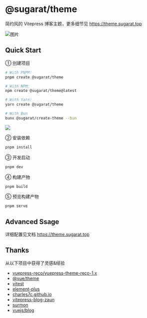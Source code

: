 # @sugarat/theme

简约风的 Vitepress 博客主题，更多细节见 https://theme.sugarat.top

![图片](https://img.cdn.sugarat.top/mdImg/MTY3MzE3MDUxOTMwMw==673170519303)

## Quick Start
① 创建项目

```bash
# With PNPM:
pnpm create @sugarat/theme

# With NPM:
npm create @sugarat/theme@latest

# With Yarn:
yarn create @sugarat/theme

# With Bun
bunx @sugarat/create-theme --bun
```

![](https://img.cdn.sugarat.top/mdImg/MTY4OTQyMDE1NTcxMA==689420155710)

② 安装依赖
```sh
pnpm install
```

③ 开发启动
```sh
pnpm dev
```

④ 构建产物
```sh
pnpm build
```

⑤ 预览构建产物
```sh
pnpm serve
```
## Advanced Ssage
详细配置见文档 https://theme.sugarat.top

## Thanks
从以下项目中获得了灵感&经验
* [vuepress-reco/vuepress-theme-reco-1.x](https://github.com/vuepress-reco/vuepress-theme-reco-1.x)
* [@vue/theme](https://github.com/vuejs/theme)
* [vitest](https://vitest.dev/)
* [element-plus](https://github.com/element-plus/element-plus)
* [charles7c.github.io](https://github.com/Charles7c/charles7c.github.io)
* [vitepress-blog-zaun](https://github.com/clark-cui/vitepress-blog-zaun)
* [surmon](https://surmon.me/)
* [vuejs/blog](https://github.com/vuejs/blog/tree/main)